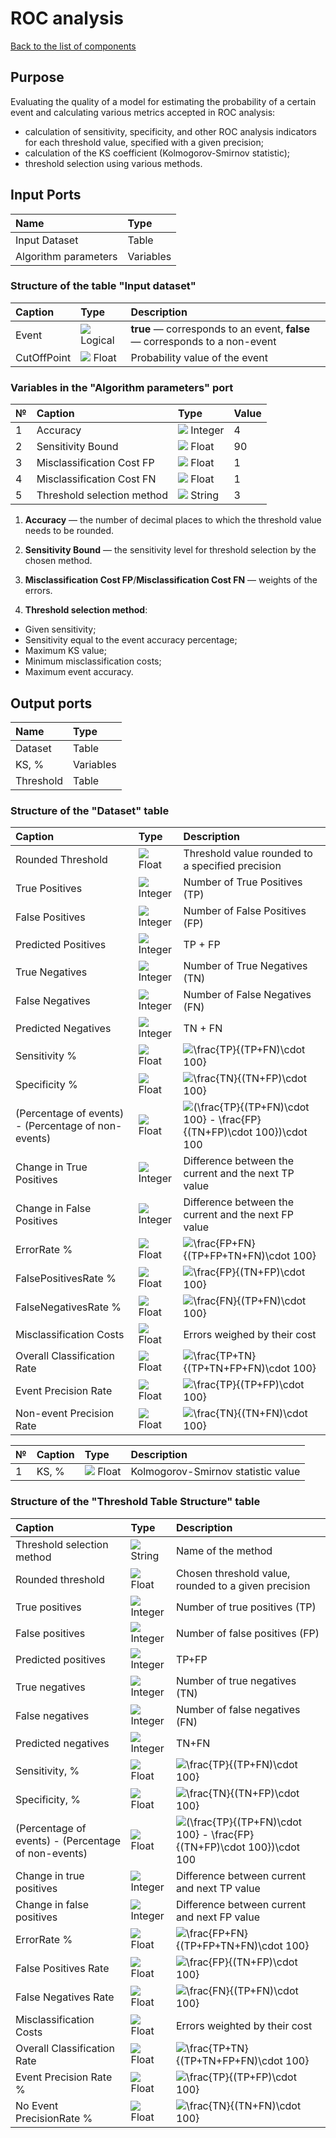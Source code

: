 # ROC analysis

[Back to the list of components](../README.md)

## Purpose

Evaluating the quality of a model for estimating the probability of a certain event and calculating various metrics accepted in ROC analysis:

* calculation of sensitivity, specificity, and other ROC analysis indicators for each threshold value, specified with a given precision;
* calculation of the KS coefficient (Kolmogorov-Smirnov statistic);
* threshold selection using various methods.

## Input Ports

| Name            | Type        |
|:--------------------|:-----------|
| Input Dataset    | Table    |
| Algorithm parameters        | Variables |

### Structure of the table "Input dataset"

| Caption   | Type                                    | Description                                                               |
|:--------|:---------------------------------------|:-----------------------------------------------------------------------|
| Event | ![](./img/logical.svg) Logical      | **true** — corresponds to an event, **false** — corresponds to a non-event |
| CutOffPoint   | ![](./img/realnumber.svg) Float | Probability value of the event       |

### Variables in the "Algorithm parameters" port

| № | Caption                            | Type                                    | Value |
|:--|:---------------------------------|:---------------------------------------|:---------|
| 1 | Accuracy                         | ![](./img/integer.svg) Integer           |        4 |
| 2 | Sensitivity Bound         | ![](./img/realnumber.svg) Float |       90 |
| 3 | Misclassification Cost FP | ![](./img/realnumber.svg) Float |        1 |
| 4 | Misclassification Cost FN | ![](./img/realnumber.svg) Float |        1 |
| 5 | Threshold selection method    | ![](./img/string.svg) String        |        3 |

1. **Accuracy** — the number of decimal places to which the threshold value needs to be rounded.

2. **Sensitivity Bound** — the sensitivity level for threshold selection by the chosen method.

3. **Misclassification Cost FP**/**Misclassification Cost FN** — weights of the errors.

4.  **Threshold selection method**:

* Given sensitivity;
* Sensitivity equal to the event accuracy percentage;
* Maximum KS value;
* Minimum misclassification costs;
* Maximum event accuracy.

## Output ports

| Name              | Type        |
|:----------------------|:-----------|
| Dataset         | Table    |
| KS, %                 | Variables |
| Threshold       | Table    |

### Structure of the "Dataset" table

| Caption       | Type     | Description   |
|:------|:--------|:----------------------|
| Rounded Threshold                        | ![](./img/realnumber.svg) Float       | Threshold value rounded to a specified precision                                            |
| True Positives                      | ![](./img/integer.svg) Integer        | Number of True Positives (TP)                                                               |
| False Positives                    | ![](./img/integer.svg) Integer        | Number of False Positives (FP)                                                              |
| Predicted Positives                      | ![](./img/integer.svg) Integer        | TP + FP                                                                                     |
| True Negatives                      | ![](./img/integer.svg) Integer        | Number of True Negatives (TN)                                                               |
| False Negatives                     | ![](./img/integer.svg) Integer        | Number of False Negatives (FN)                                                              |
| Predicted Negatives                      | ![](./img/integer.svg) Integer        | TN + FN                                                                                     |
| Sensitivity %                           | ![](./img/realnumber.svg) Float       | ![\frac{TP}{(TP+FN)\cdot 100}](./img/7_roc.svg)                                             |
| Specificity %                           | ![](./img/realnumber.svg) Float       | ![\frac{TN}{(TN+FP)\cdot 100}](./img/8_roc.svg)                                             |
| (Percentage of events) - (Percentage of non-events) | ![](./img/realnumber.svg) Float      | ![(\frac{TP}{(TP+FN)\cdot 100}  - \frac{FP}{(TN+FP)\cdot 100})\cdot 100](./img/9_roc.svg)   |
| Change in True Positives                 | ![](./img/integer.svg) Integer        | Difference between the current and the next TP value                                        |
| Change in False Positives                | ![](./img/integer.svg) Integer        | Difference between the current and the next FP value                                        |
| ErrorRate %                                 | ![](./img/realnumber.svg) Float       | ![\frac{FP+FN}{(TP+FP+TN+FN)\cdot 100}](./img/10_roc.svg)                                   |
| FalsePositivesRate %                        | ![](./img/realnumber.svg) Float       | ![\frac{FP}{(TN+FP)\cdot 100}](./img/11_roc.svg)                                            |
| FalseNegativesRate %                         | ![](./img/realnumber.svg) Float       | ![\frac{FN}{(TP+FN)\cdot 100}](./img/12_roc.svg)                                            |
| Misclassification Costs                    | ![](./img/realnumber.svg) Float       | Errors weighed by their cost                                                                |
| Overall Classification Rate               | ![](./img/realnumber.svg) Float       | ![\frac{TP+TN}{(TP+TN+FP+FN)\cdot 100}](./img/13_roc.svg)                                   |
| Event Precision Rate                       | ![](./img/realnumber.svg) Float       | ![\frac{TP}{(TP+FP)\cdot 100}](./img/14_roc.svg)                                            |
| Non-event Precision Rate                   | ![](./img/realnumber.svg) Float       | ![\frac{TN}{(TN+FN)\cdot 100}](./img/15_roc.svg)                                            |

| № | Caption | Type                                    | Description                                  |
|:--|:----- |:---------------------------------------|:------------------------------------------|
| 1 | KS, % | ![](./img/realnumber.svg) Float | Kolmogorov-Smirnov statistic value  |

### Structure of the "Threshold Table Structure" table

| Caption                                     | Type                                      | Description                                                 |
|:-------------------------------------------|:-----------------------------------------|:------------------------------------------------------------|
| Threshold selection method                 | ![](./img/string.svg) String              | Name of the method                                           |
| Rounded threshold                          | ![](./img/realnumber.svg) Float           | Chosen threshold value, rounded to a given precision        |
| True positives                        | ![](./img/integer.svg) Integer            | Number of true positives (TP)                                |
| False positives                      | ![](./img/integer.svg) Integer            | Number of false positives (FP)                               |
| Predicted positives                        | ![](./img/integer.svg) Integer            | TP+FP                                                        |
| True negatives                       | ![](./img/integer.svg) Integer            | Number of true negatives (TN)                                |
| False negatives                      | ![](./img/integer.svg) Integer            | Number of false negatives (FN)                               |
| Predicted negatives                        | ![](./img/integer.svg) Integer            | TN+FN                                                        |
| Sensitivity, %                             | ![](./img/realnumber.svg) Float           | ![\frac{TP}{(TP+FN)\cdot 100}](./img/7_roc.svg)              |
| Specificity, %                             | ![](./img/realnumber.svg) Float           | ![\frac{TN}{(TN+FP)\cdot 100}](./img/8_roc.svg)              |
| (Percentage of events) - (Percentage of non-events)| ![](./img/realnumber.svg) Float           | ![(\frac{TP}{(TP+FN)\cdot 100}  - \frac{FP}{(TN+FP)\cdot 100})\cdot 100](./img/9_roc.svg)|
| Change in true positives                   | ![](./img/integer.svg) Integer            | Difference between current and next TP value                 |
| Change in false positives                  | ![](./img/integer.svg) Integer            | Difference between current and next FP value                 |
| ErrorRate %                                  | ![](./img/realnumber.svg) Float           | ![\frac{FP+FN}{(TP+FP+TN+FN)\cdot 100}](./img/10_roc.svg)    |
| False Positives Rate                          | ![](./img/realnumber.svg) Float           | ![\frac{FP}{(TN+FP)\cdot 100}](./img/11_roc.svg)             |
| False Negatives Rate                         | ![](./img/realnumber.svg) Float           | ![\frac{FN}{(TP+FN)\cdot 100}](./img/12_roc.svg)             |
| Misclassification Costs                       | ![](./img/realnumber.svg) Float           | Errors weighted by their cost                                |
| Overall Classification Rate                  | ![](./img/realnumber.svg) Float           | ![\frac{TP+TN}{(TP+TN+FP+FN)\cdot 100}](./img/13_roc.svg)    |
| Event Precision Rate %                           | ![](./img/realnumber.svg) Float           | ![\frac{TP}{(TP+FP)\cdot 100}](./img/14_roc.svg)             |
| No Event PrecisionRate %                       | ![](./img/realnumber.svg) Float           | ![\frac{TN}{(TN+FN)\cdot 100}](./img/15_roc.svg)             |